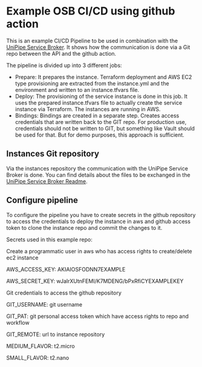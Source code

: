 # Example OSB CI/CD using github action 
This is an example CI/CD Pipeline to be used in combination with the [UniPipe Service Broker](https://github.com/meshcloud/unipipe-service-broker). It shows
how the communication is done via a Git repo between the API and the github action.

The pipeline is divided up into 3 different jobs:

- Prepare: It prepares the instance. Terraform deployment and AWS EC2 type provisioning are extracted from the instance.yml and the environment and written to an instance.tfvars file.
- Deploy: The provisioning of the service instance is done in this job. It uses the prepared instance.tfvars file to actually create the service instance via Terraform. The instances are running in AWS.
- Bindings: Bindings are created in a separate step. Creates access credentials that are written back to the GIT repo. For production use, credentials should not be written to GIT, but something like Vault should be used for that. But for demo purposes, this approach is sufficient.

## Instances Git repository
Via the instances repository the communication with the UniPipe Service Broker is done. You can find details about the files to be exchanged in the [UniPipe Service Broker Readme](https://github.com/meshcloud/unipipe-service-broker).

## Configure pipeline
To configure the pipeline you have to create secrets in the github repository to access the credentials to deploy the instance in aws and github access token to clone the instance repo and commit the changes to it.

Secrets used in this example repo:

Create a programmatic user in aws who has access rights to create/delete ec2 instance

AWS_ACCESS_KEY: AKIAIOSFODNN7EXAMPLE

AWS_SECRET_KEY: wJalrXUtnFEMI/K7MDENG/bPxRfiCYEXAMPLEKEY

Git credentials to access the github repository

GIT_USERNAME: git username

GIT_PAT: git personal access token which have access rights to repo and workflow 

GIT_REMOTE: url to instance repository

MEDIUM_FLAVOR: t2.micro 

SMALL_FLAVOR: t2.nano
